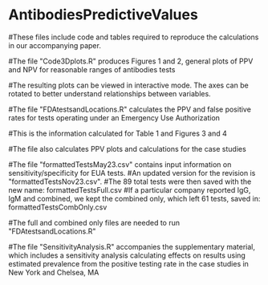 # AntibodiesPredictiveValues

#These files include code and tables required to reproduce the calculations in our accompanying paper.



#The file "Code3Dplots.R" produces Figures 1 and 2, general plots of PPV and NPV for reasonable ranges of antibodies tests

#The resulting plots can be viewed in interactive mode. The axes can be rotated to better understand relationships between variables.



#The file "FDAtestsandLocations.R" calculates the PPV and false positive rates for tests operating under an Emergency Use Authorization

#This is the information calculated for Table 1 and Figures 3 and 4

#The file also calculates PPV plots and calculations for the case studies



#The file "formattedTestsMay23.csv" contains input information on sensitivity/specificity for EUA tests.
#An updated version for the revision is "formattedTestsNov23.csv".
#The 89 total tests were then saved with the new name: formattedTestsFull.csv
#If a particular company reported IgG, IgM and combined, we kept the combined only, which left 61 tests, saved in: formattedTestsCombOnly.csv

#The full and combined only files are needed to run "FDAtestsandLocations.R"



#The file "SensitivityAnalysis.R" accompanies the supplementary material, which includes a sensitivity analysis calculating 
effects on results using estimated prevalence from the positive testing rate in the case studies in New York and Chelsea, MA

